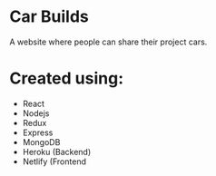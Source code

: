 # Car Builds
A website where people can share their project cars.


# Created using:
- React
- Nodejs
- Redux
- Express
- MongoDB
- Heroku (Backend)
- Netlify (Frontend
